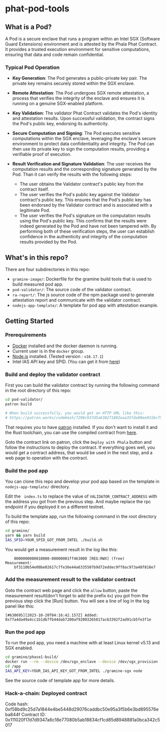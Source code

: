 # phat-pod-tools

## What is a Pod?

A Pod is a secure enclave that runs a program within an Intel SGX (Software Guard Extensions) environment and is attested by the Phala Phat Contract. It provides a trusted execution environment for sensitive computations, ensuring that data and code remain confidential.

### Typical Pod Operation

- **Key Generation**: The Pod generates a public-private key pair. The private key remains securely stored within the SGX enclave.

- **Remote Attestation**: The Pod undergoes SGX remote attestation, a process that verifies the integrity of the enclave and ensures it is running on a genuine SGX-enabled platform.

- **Key Validation**: The validator Phat Contract validates the Pod's identity and attestation results. Upon successful validation, the contract signs the Pod's public key, endorsing its authenticity.

- **Secure Computation and Signing**: The Pod executes sensitive computations within the SGX enclave, leveraging the enclave's secure environment to protect data confidentiality and integrity. The Pod can then use its private key to sign the computation results, providing a verifiable proof of execution.

- **Result Verification and Signature Validation**: The user receives the computation results and the corresponding signature generated by the Pod. Than it can verify the results with the following steps:
  - The user obtains the Validator contract's public key from the contract itself.
  - The user verifies the Pod's public key against the Validator contract's public key. This ensures that the Pod's public key has been endorsed by the Validator contract and is associated with a legitimate Pod.
  - The user verifies the Pod's signature on the computation results using the Pod's public key. This confirms that the results were indeed generated by the Pod and have not been tampered with.
  By performing both of these verification steps, the user can establish confidence in the authenticity and integrity of the computation results provided by the Pod.

## What's in this repo?

There are four subdirectories in this repo:

- `gramine-image/`: Dockerfile for the gramine build tools that is used to build measured pod app.
- `pod-validator/`: The source code of the validator contract.
- `ra-report/`: The js source code of the npm package used to generate attestation report and communicate with the validator contract.
- `nodejs-app-template/`: A template for pod app with attestation example.

## Getting Started

### Prerequirements

- [Docker](https://docs.docker.com/get-docker/) installed and the docker daemon is running.
- Current user is in the `docker` group.
- [Node.js](https://nodejs.org/en/download/) installed. (Tested version : `v16.17.1`)
- Intel IAS API key and SPID. (You can get it from [here](https://api.portal.trustedservices.intel.com/EPID-attestation))

### Build and deploy the validator contract

First you can build the validator contract by running the following command in the root directory of this repo:

```bash
cd pod-validator/
patron build

# When build successfully, you would get an HTTP URL like this:
# https://patron.works/codeHash/7298c937d5a638271892eaa35fda08ee931bcf5b197ff3a8a602e978243443f4
```

That requires you to have [patron](https://patron.works/getting-started) installed. If you don't want to install it and the Rust toolchain, you can use the compiled contract from [here](https://patron.works/codeHash/7298c937d5a638271892eaa35fda08ee931bcf5b197ff3a8a602e978243443f4).

Goto the contract link on patron, click the `Deploy with Phala` button and follow the instructions to deploy the contract.
If everything goes well, you would get a contract address, that would be used in the next step, and a web page to operation with the contract.

### Build the pod app

You can clone this repo and develop your pod app based on the template in `nodejs-app-template/` directory.

Edit the ` index.ts` to replace the value of  `VALIDATOR_CONTRACT_ADDRESS` with the address you got from the previous step.
And maybe replace the rpc endpoint if you deployed it on a different testnet.

To build the template app, run the following command in the root directory of this repo:

```bash
cd gramine/
yarn && yarn build
IAS_SPID=YOUR_SPID_GOT_FROM_INTEL ./build.sh
```

You would get a measurement result in the log like this:

```
    0000000000010000-00000001ff463000 [REG:RWX] (free)
Measurement:
    bf3110b54e00be02617c7fe36e44a6335507b9d72eddec9ff8ac973a48f818e7
```

### Add the measurement result to the validator contract

Goto the contract web page and click the `allow` button, paste the measurement result(don't forget to add the prefix `0x`) you got from the previous step click the [Run] button.
You will see a line of log in the log panel like this:
```
[#638695][2023-10-20T04:16:42.157Z] Added: 0x77a4da49a4cc1b1db7fb44dab7200af92003265817ac63392f2ad91cb5fe3f1e
```

### Run the pod app

To run the pod app, you need a machine with at least Linux kernel v5.13 and SGX enabled.

```bash
cd gramine/phase1-build/
docker run --rm --device /dev/sgx_enclave --device /dev/sgx_provision -v`pwd`/dist:/app -it gramineproject/gramine
cd /app
IAS_API_KEY=YOUR_IAS_API_KEY_GOT_FROM_INTEL ./gramine-sgx node
```

See the source code of template app for more details.

### Hack-a-chain: Deployed contract

Code hash: 0xf58bd9c25d7a1844e4be5448d29076caddbc50e95a3f5b6e3bd895576eba844f
Contract ID: 0x111020f17d7d9347a6c18e77080b5ab18834cf1cd85d8948881a0bca342c5017